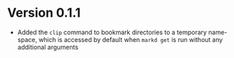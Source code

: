 # Version 0.1.1
- Added the `clip` command to bookmark directories to a temporary name-space, which is accessed by default when `markd get` is run without any additional arguments
